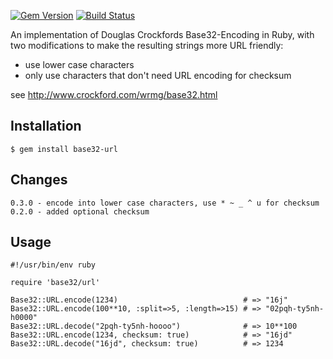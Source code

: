 [![Gem Version](https://badge.fury.io/rb/base32-url.svg)](https://badge.fury.io/rb/base32-url)
[![Build Status](https://travis-ci.org/datacite/base32-url.svg?branch=master)](https://travis-ci.org/datacite/base32-url)

An implementation of Douglas Crockfords Base32-Encoding in Ruby, with two modifications to make
the resulting strings more URL friendly:

* use lower case characters
* only use characters that don't need URL encoding for checksum

see <http://www.crockford.com/wrmg/base32.html>

## Installation

```
$ gem install base32-url
```

## Changes

```
0.3.0 - encode into lower case characters, use * ~ _ ^ u for checksum
0.2.0 - added optional checksum
```

## Usage

```
#!/usr/bin/env ruby

require 'base32/url'

Base32::URL.encode(1234)                            # => "16j"
Base32::URL.encode(100**10, :split=>5, :length=>15) # => "02pqh-ty5nh-h0000"
Base32::URL.decode("2pqh-ty5nh-hoooo")              # => 10**100
Base32::URL.encode(1234, checksum: true)            # => "16jd"
Base32::URL.decode("16jd", checksum: true)          # => 1234

